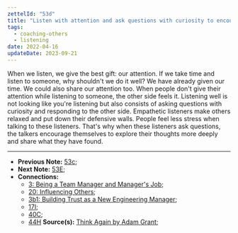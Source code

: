 ```yaml
---
zettelId: "53d"
title: "Listen with attention and ask questions with curiosity to encourage others to be open."
tags:
  - coaching-others
  - listening
date: 2022-04-16
updateDate: 2023-09-21
---
```


When we listen, we give the best gift: our attention. If we take time and listen to someone, why shouldn't we do it well? We have already given our time. We could also share our attention too. When people don't give their attention while listening to someone, the other side feels it. Listening well is not looking like you're listening but also consists of asking questions with curiosity and responding to the other side. Empathetic listeners make others relaxed and put down their defensive walls. People feel less stress when talking to these listeners. That's why when these listeners ask questions, the talkers encourage themselves to explore their thoughts more deeply and share what they have found.

---

- **Previous Note:** [53c](/notes/53c/);
- **Next Note:** [53E](/notes/53e/);
- **Connections:**
  - [3: Being a Team Manager and Manager's Job](/notes/3/);
  - [20: Influencing Others](/notes/20/);
  - [3b1: Building Trust as a New Engineering Manager](/notes/3b1/);
  - [17I](/notes/17i/);
  - [40C](/notes/40c/);
  - [44H](/notes/44h/)
**Source(s):** [Think Again by Adam Grant](/books/think-again-by-adam-grant-book-summary-review-and-notes/);
